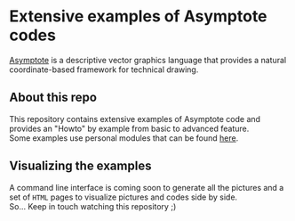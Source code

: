 # Extensive examples of Asymptote codes

[Asymptote](https://asymptote.sourceforge.io/) is a descriptive vector
graphics language that provides a natural coordinate-based framework
for technical drawing.

## About this repo

This repository contains extensive examples of Asymptote code and
provides an "Howto" by example from basic to advanced feature.  
Some examples use personal modules that can be found [here](https://github.com/pivaldi/asymptote-packages).

## Visualizing the examples

A command line interface is coming soon to generate all the pictures
and a set of `HTML` pages to visualize pictures and codes side by
side.  
So… Keep in touch watching this repository ;)
